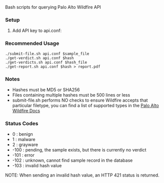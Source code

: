 Bash scripts for querying Palo Alto Wildfire API

### Setup
1. Add API key to api.conf:

### Recommended Usage
```
./submit-file.sh api.conf $sample_file
./get-verdict.sh api.conf $hash
./get-verdicts.sh api.conf $hash_file
./get-report.sh api.conf $hash > report.pdf
```
### Notes
- Hashes must be MD5 or SHA256   
- Files containing multiple hashes must be 500 lines or less  
- submit-file.sh performs NO checks to ensure Wildfire accepts that particular filetype, you can find a list of supported types in the [Palo Alto Wildfire Docs](https://www.paloaltonetworks.com/documentation/80/wildfire/wf_admin/wildfire-overview/wildfire-concepts/file-analysis)

### Status Codes
- 0 : benign
- 1 : malware
- 2 : grayware
- -100 : pending, the sample exists, but there is currently no verdict
- -101 : error
- -102 : unknown, cannot find sample record in the database
- -103 : invalid hash value  

NOTE: When sending an invalid hash value, an HTTP 421 status is returned.

